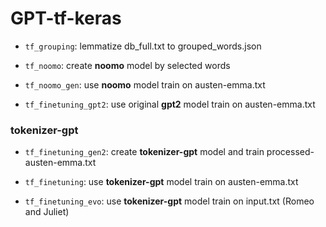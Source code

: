 # GPT-tf-keras

* `tf_grouping`: lemmatize db_full.txt to grouped_words.json

* `tf_noomo`: create **noomo** model by selected words

* `tf_noomo_gen`: use **noomo** model train on austen-emma.txt

* `tf_finetuning_gpt2`: use original **gpt2** model train on austen-emma.txt


### tokenizer-gpt

* `tf_finetuning_gen2`: create **tokenizer-gpt** model and train processed-austen-emma.txt

* `tf_finetuning`: use **tokenizer-gpt** model train on austen-emma.txt

* `tf_finetuning_evo`: use **tokenizer-gpt** model train on input.txt (Romeo and Juliet)
